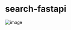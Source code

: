 # search-fastapi
![image](https://github.com/Alfred4c/search-fastapi/assets/109122219/cbe8c47d-e219-4b3a-b770-16cbef58b586)
